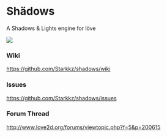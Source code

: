 # Shädows
A Shadows & Lights engine for löve

![](http://i.imgur.com/MOZmkhG.png)

### Wiki
https://github.com/Starkkz/shadows/wiki

### Issues
https://github.com/Starkkz/shadows/issues

### Forum Thread
http://www.love2d.org/forums/viewtopic.php?f=5&p=200615
